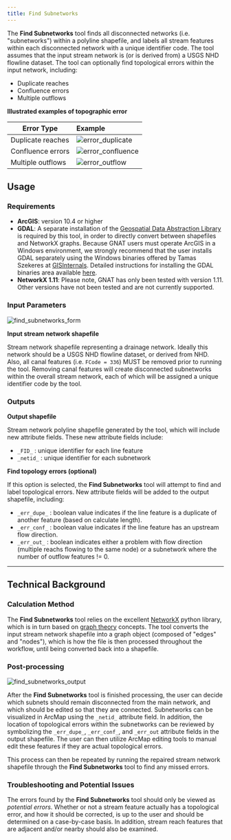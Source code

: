 ```yaml
---
title: Find Subnetworks
---
```



The **Find Subnetworks** tool finds all disconnected networks (i.e. "subnetworks") within a polyline shapefile, and labels all stream 
features within each disconnected network with a unique identifier code.  The tool assumes that the input stream network
is (or is derived from) a USGS NHD flowline dataset. The tool can optionally find topological errors within the 
input network, including:

* Duplicate reaches
* Confluence errors
* Multiple outflows

**Illustrated examples of topographic error**

| Error   Type      | Example                                                     |
| ------------------| :-----------------------------------------------------------|
| Duplicate reaches | ![error_duplicate]({{site.baseurl}}assets/images/error_dupe.png)  |
| Confluence errors | ![error_confluence]({{site.baseurl}}assets/images/error_conf.png) |
| Multiple outflows | ![error_outflow]({{site.baseurl}}assets/images/error_out.png)     |


## Usage

### Requirements

* **ArcGIS**: version 10.4 or higher
* **GDAL**: A separate installation of the [Geospatial Data Abstraction Library](https://www.gdal.org) is required by this tool, in order 
to directly convert between shapefiles and NetworkX graphs. Because GNAT users must operate ArcGIS in a Windows 
environment, we strongly recommend that the user installs GDAL separately using the Windows binaries offered by 
Tamas Szekeres at [GISInternals](http://www.gisinternals.com/). Detailed instructions for installing the GDAL binaries
area available [here](https://sandbox.idre.ucla.edu/sandbox/tutorials/installing-gdal-for-windows).
* **NetworkX 1.11**: Please note, GNAT has only been tested with version 1.11. Other versions have not been tested and
are not currently supported.

### Input Parameters

![find_subnetworks_form]({{site.baseurl}}assets/images/find_subnetworks_form.PNG)

**Input stream network shapefile**

Stream network shapefile representing a drainage network. Ideally this network should be a USGS NHD flowline
dataset, or derived from NHD. Also, all canal features (i.e. `FCode = 336`) MUST be removed prior to running the tool.
Removing canal features will create disconnected subnetworks within the overall stream network, each of which will be 
assigned a unique identifier code by the tool.

### Outputs

**Output shapefile**

Stream network polyline shapefile generated by the tool, which will include new attribute fields. These new 
attribute fields include:

* `_FID_` : unique identifier for each line feature
* `_netid_` : unique identifier for each subnetwork

**Find topology errors (optional)**

If this option is selected, the **Find Subnetworks** tool will attempt to find and label topological errors. New 
attribute fields will be added to the output shapefile, including:
* `_err_dupe_` : boolean value indicates if the line feature is a duplicate of another feature (based on calculate 
length).
* `_err_conf_` : boolean value indicates if the line feature has an upstream flow direction.
* `_err_out_` : boolean indicates either a problem with flow direction (multiple reachs flowing to the same node) or a
subnetwork where the number of outflow features != 0.

_______________________________________________________________
## Technical Background

### Calculation Method

The **Find Subnetworks** tool relies on the excellent [NetworkX](https://networkx.github.io/documentation/networkx-1.11/) 
python library, which is in turn based on [graph theory](https://en.wikipedia.org/wiki/Graph_theory) concepts. 
The tool converts the input stream network shapefile into a graph object (composed of "edges" and "nodes"), which is 
how the file is then processed throughout the workflow, until being converted back into a shapefile.

### Post-processing

![find_subnetworks_output]({{site.baseurl}}assets/images/find_subnetworks_output.PNG)

After the **Find Subnetworks** tool is finished processing, the user can decide which subnets should remain disconnected
from the main network, and which should be edited so that they are connected. Subnetworks can be visualized in ArcMap 
using the `_netid_` attribute field. In addition, the location of topological errors within the subnetworks can be 
reviewed by symbolizing the `_err_dupe_`, `_err_conf_`, and `_err_out` attribute fields in the output shapefile. The 
user can then utilize ArcMap editing tools to manual edit these features if they are actual topological errors.

This process can then be repeated by running the repaired stream network shapefile through the **Find Subnetworks** tool 
to find any missed errors. 

### Troubleshooting and Potential Issues

The errors found by the **Find Subnetworks** tool should only be viewed as *potential errors*. 
Whether or not a stream feature actually has a topological error, and how it should be corrected, is up to the user and 
should be determined on a case-by-case basis. In addition, stream reach features that are adjacent and/or nearby should
 also be examined.